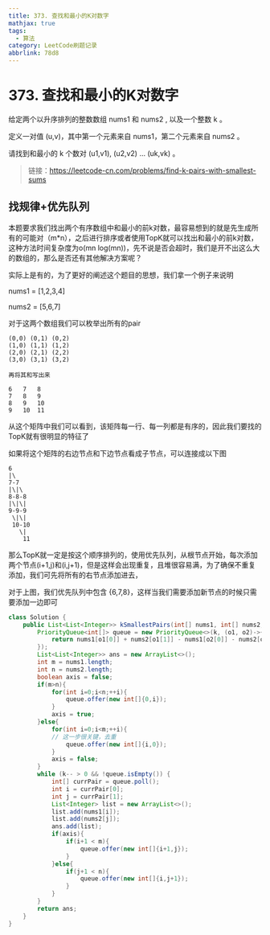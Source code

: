 ```yaml
---
title: 373. 查找和最小的K对数字
mathjax: true
tags:
  - 算法
category: LeetCode刷题记录
abbrlink: 78d8
---
```

# 373. 查找和最小的K对数字

给定两个以升序排列的整数数组 nums1 和 nums2 , 以及一个整数 k 。

定义一对值 (u,v)，其中第一个元素来自 nums1，第二个元素来自 nums2 。

请找到和最小的 k 个数对 (u1,v1),  (u2,v2)  ...  (uk,vk) 。

> 链接：https://leetcode-cn.com/problems/find-k-pairs-with-smallest-sums

<!-- more -->

## 找规律+优先队列

本题要求我们找出两个有序数组中和最小的前k对数，最容易想到的就是先生成所有的可能对（m*n），之后进行排序或者使用TopK就可以找出和最小的前k对数，这种方法时间复杂度为o(mn log(mn))，先不说是否会超时，我们是开不出这么大的数组的，那么是否还有其他解决方案呢？

实际上是有的，为了更好的阐述这个题目的思想，我们拿一个例子来说明

nums1 = [1,2,3,4]

nums2 = [5,6,7]

对于这两个数组我们可以枚举出所有的pair

```
(0,0) (0,1) (0,2)
(1,0) (1,1) (1,2)
(2,0) (2,1) (2,2)
(3,0) (3,1) (3,2)

再将其和写出来

6	7	8
7	8	9
8	9	10
9	10	11
```

从这个矩阵中我们可以看到，该矩阵每一行、每一列都是有序的，因此我们要找的TopK就有很明显的特征了

如果将这个矩阵的右边节点和下边节点看成子节点，可以连接成以下图

```
6
|\
7-7
|\|\
8-8-8
|\|\|
9-9-9
 \|\|
 10-10 
   \|
    11
```

那么TopK就一定是按这个顺序排列的，使用优先队列，从根节点开始，每次添加两个节点(i+1,j)和(i,j+1)，但是这样会出现重复，且堆很容易满，为了确保不重复添加，我们可先将所有的右节点添加进去，

对于上图，我们优先队列中包含 {6,7,8}，这样当我们需要添加新节点的时候只需要添加一边即可

```java
class Solution {
    public List<List<Integer>> kSmallestPairs(int[] nums1, int[] nums2, int k) {
        PriorityQueue<int[]> queue = new PriorityQueue<>(k, (o1, o2)->{
            return nums1[o1[0]] + nums2[o1[1]] - nums1[o2[0]] - nums2[o2[1]];
        });
        List<List<Integer>> ans = new ArrayList<>();
        int m = nums1.length;
        int n = nums2.length;
        boolean axis = false;
        if(m>n){
            for(int i=0;i<n;++i){
                queue.offer(new int[]{0,i});
            }
            axis = true;
        }else{
            for(int i=0;i<m;++i){
            // 这一步很关键，去重
                queue.offer(new int[]{i,0});
            }
            axis = false;
        }
        while (k-- > 0 && !queue.isEmpty()) {
            int[] currPair = queue.poll();
            int i = currPair[0];
            int j = currPair[1];
            List<Integer> list = new ArrayList<>();
            list.add(nums1[i]);
            list.add(nums2[j]);
            ans.add(list);
            if(axis){
                if(i+1 < m){
                    queue.offer(new int[]{i+1,j});
                }
            }else{
                if(j+1 < n){
                    queue.offer(new int[]{i,j+1});
                }
            }
        }
        return ans;
    }
}
```



